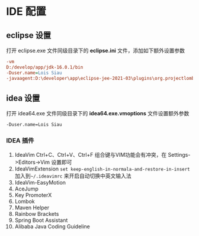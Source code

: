 # IDE 配置


## eclipse 设置

打开 eclipse.exe 文件同级目录下的 **eclipse.ini** 文件，添加如下额外设置参数
```ini
-vm
D:/develop/app/jdk-16.0.1/bin
-Duser.name=Lois Siau
-javaagent:D:\developer\app\eclipse-jee-2021-03\plugins\org.projectlombok.agent_1.18.22/lombok.jar
```


## idea 设置

打开 idea64.exe 文件同级目录下的 **idea64.exe.vmoptions** 文件设置额外参数
```
-Duser.name=Lois Siau
```

<p>

### IDEA 插件

1. IdeaVim
   Ctrl+C、Ctrl+V、Ctrl+F 组合键与VIM功能会有冲突，在 Settings->Editors->Vim 设置即可
2. IdeaVimExtension
   `set keep-english-in-normala-and-restore-in-insert`加入到`~/.ideavimrc` 来开启自动切换中英文输入法
3. IdeaVim-EasyMotion
4. AceJump
5. Key PromoterX
6. Lombok
7. Maven Helper
8. Rainbow Brackets
9.  Spring Boot Assistant
10. Alibaba Java Coding Guideline


